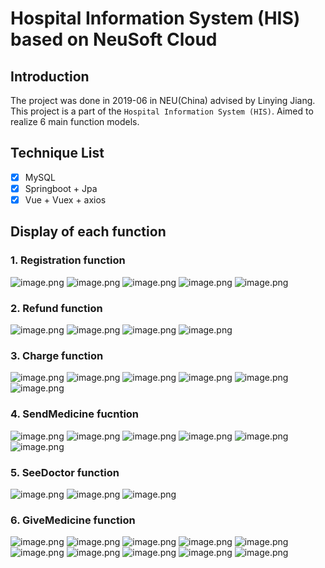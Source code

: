 # Hospital Information System (HIS) based on NeuSoft Cloud
## Introduction 
The project was done in 2019-06 in NEU(China) advised by Linying Jiang. 
This project is a part of the `Hospital Information System (HIS)`. Aimed to realize 6 main function models.

## Technique List
- [x] MySQL
- [x] Springboot + Jpa
- [x] Vue + Vuex + axios

## Display of each function
### 1. Registration function
![image.png](https://upload-images.jianshu.io/upload_images/7602326-9785e6b2508c462b.png?imageMogr2/auto-orient/strip%7CimageView2/2/w/1240)
![image.png](https://upload-images.jianshu.io/upload_images/7602326-16a204bd48e1c977.png?imageMogr2/auto-orient/strip%7CimageView2/2/w/1240)
![image.png](https://upload-images.jianshu.io/upload_images/7602326-d143ce7ea148d14a.png?imageMogr2/auto-orient/strip%7CimageView2/2/w/1240)
![image.png](https://upload-images.jianshu.io/upload_images/7602326-e03302576775eefa.png?imageMogr2/auto-orient/strip%7CimageView2/2/w/1240)
![image.png](https://upload-images.jianshu.io/upload_images/7602326-470a6a37c2134451.png?imageMogr2/auto-orient/strip%7CimageView2/2/w/1240)


### 2. Refund function
![image.png](https://upload-images.jianshu.io/upload_images/7602326-6c34f238e34f6b91.png?imageMogr2/auto-orient/strip%7CimageView2/2/w/1240)
![image.png](https://upload-images.jianshu.io/upload_images/7602326-b369afe63310014c.png?imageMogr2/auto-orient/strip%7CimageView2/2/w/1240)
![image.png](https://upload-images.jianshu.io/upload_images/7602326-1c1a38ae728f2995.png?imageMogr2/auto-orient/strip%7CimageView2/2/w/1240)
![image.png](https://upload-images.jianshu.io/upload_images/7602326-ef2ef608c2c75640.png?imageMogr2/auto-orient/strip%7CimageView2/2/w/1240)

### 3. Charge function
![image.png](https://upload-images.jianshu.io/upload_images/7602326-95da0a205ee9a649.png?imageMogr2/auto-orient/strip%7CimageView2/2/w/1240)
![image.png](https://upload-images.jianshu.io/upload_images/7602326-5bded338429e091d.png?imageMogr2/auto-orient/strip%7CimageView2/2/w/1240)
![image.png](https://upload-images.jianshu.io/upload_images/7602326-81668c2d633036e6.png?imageMogr2/auto-orient/strip%7CimageView2/2/w/1240)
![image.png](https://upload-images.jianshu.io/upload_images/7602326-f499294ddebc2d99.png?imageMogr2/auto-orient/strip%7CimageView2/2/w/1240)
![image.png](https://upload-images.jianshu.io/upload_images/7602326-7187da4c1af331e2.png?imageMogr2/auto-orient/strip%7CimageView2/2/w/1240)
![image.png](https://upload-images.jianshu.io/upload_images/7602326-5845c0df434462ef.png?imageMogr2/auto-orient/strip%7CimageView2/2/w/1240)

### 4. SendMedicine fucntion
![image.png](https://upload-images.jianshu.io/upload_images/7602326-bb3b7b694493fd49.png?imageMogr2/auto-orient/strip%7CimageView2/2/w/1240)
![image.png](https://upload-images.jianshu.io/upload_images/7602326-f903413ac5dafd75.png?imageMogr2/auto-orient/strip%7CimageView2/2/w/1240)
![image.png](https://upload-images.jianshu.io/upload_images/7602326-9adeedf50324640e.png?imageMogr2/auto-orient/strip%7CimageView2/2/w/1240)
![image.png](https://upload-images.jianshu.io/upload_images/7602326-981cf384e7909eb0.png?imageMogr2/auto-orient/strip%7CimageView2/2/w/1240)
![image.png](https://upload-images.jianshu.io/upload_images/7602326-c64a4cb3e6773439.png?imageMogr2/auto-orient/strip%7CimageView2/2/w/1240)
![image.png](https://upload-images.jianshu.io/upload_images/7602326-42a107a15528a525.png?imageMogr2/auto-orient/strip%7CimageView2/2/w/1240)

### 5. SeeDoctor function
![image.png](https://upload-images.jianshu.io/upload_images/7602326-da654b1e39f8c42e.png?imageMogr2/auto-orient/strip%7CimageView2/2/w/1240)
![image.png](https://upload-images.jianshu.io/upload_images/7602326-8761b82625f80c4a.png?imageMogr2/auto-orient/strip%7CimageView2/2/w/1240)
![image.png](https://upload-images.jianshu.io/upload_images/7602326-384455f57a5b33dd.png?imageMogr2/auto-orient/strip%7CimageView2/2/w/1240)


### 6. GiveMedicine function
![image.png](https://upload-images.jianshu.io/upload_images/7602326-3dd926c81b8bab27.png?imageMogr2/auto-orient/strip%7CimageView2/2/w/1240)
![image.png](https://upload-images.jianshu.io/upload_images/7602326-9c9ddbe9d59b6553.png?imageMogr2/auto-orient/strip%7CimageView2/2/w/1240)
![image.png](https://upload-images.jianshu.io/upload_images/7602326-4425ebf18fd0b2d9.png?imageMogr2/auto-orient/strip%7CimageView2/2/w/1240)
![image.png](https://upload-images.jianshu.io/upload_images/7602326-c0502bd2bbd6b2a3.png?imageMogr2/auto-orient/strip%7CimageView2/2/w/1240)
![image.png](https://upload-images.jianshu.io/upload_images/7602326-20ae6e2a9da0c7f0.png?imageMogr2/auto-orient/strip%7CimageView2/2/w/1240)
![image.png](https://upload-images.jianshu.io/upload_images/7602326-5a49b35463344cd3.png?imageMogr2/auto-orient/strip%7CimageView2/2/w/1240)
![image.png](https://upload-images.jianshu.io/upload_images/7602326-4bf62360999888ef.png?imageMogr2/auto-orient/strip%7CimageView2/2/w/1240)
![image.png](https://upload-images.jianshu.io/upload_images/7602326-85ef14d19b19ba34.png?imageMogr2/auto-orient/strip%7CimageView2/2/w/1240)
![image.png](https://upload-images.jianshu.io/upload_images/7602326-1e92b89d0a403cfe.png?imageMogr2/auto-orient/strip%7CimageView2/2/w/1240)
![image.png](https://upload-images.jianshu.io/upload_images/7602326-f7f603a9bb881c9f.png?imageMogr2/auto-orient/strip%7CimageView2/2/w/1240)
